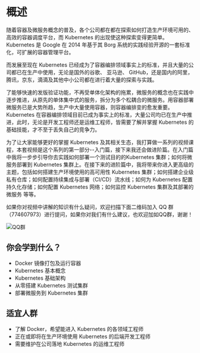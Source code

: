 # 概述

随着容器及微服务概念的普及，各个公司都在都在探索如何打造生产环境可用的、高效的容器调度平台，而 Kubernetes 的出现使这种探索变得更简单。Kubernetes 是 Google 在 2014 年基于其 Borg 系统的实践经验开源的一套标准化，可扩展的容器管理平台。

而发展至现在 Kubernetes 已经成为了容器编排领域事实上的标准，并且大量的公司都已在生产中使用，无论是国外的谷歌、 亚马逊、 GitHub，还是国内的阿里，腾讯，京东，滴滴及其他中小公司都在进行着大量的探索与实践。

了能够快速的发版验证功能，不再受单体化架构的拖累，微服务的概念也在实践中逐步推进，从原先的单体集中式的服务，拆分为多个松耦合的微服务。用容器部署微服务已是大势所趋，生产中大量使用容器，则容器编排变的愈发重要。Kubernetes 在容器编排领域目前已成为事实上的标准，大量公司均已在生产中推进，此时，无论是开发工程师还是运维工程师，皆需要了解并掌握 Kubernetes 的基础技能，才不至于丢失自己的竞争力。

为了让大家能够更好的掌握 Kubernetes 及其相关生态，我打算做一系列的视频课程，本套视频是这个系列的第一部分--入门篇，接下来我还会做进阶篇。在入门篇中我将一步步引导你去实践如何部署一个测试目的的Kubernetes 集群；如何将微服务部署到 Kubernetes 集群上。在接下来的进阶篇中，我将带来你进入更高级的主题，包括如何搭建生产环境使用的高可用性 Kubernetes 集群；如何搭建企业级私有仓库；如何配置持续集成与部署（CI/CD）流水线；如何为 Kubernetes 配置持久化存储；如何配置 Kubernetes 网络；如何监控 Kubernetes 集群及其部署的微服务 等等。

如果你对视频中讲解的知识有什么疑问，欢迎扫描下面二维码加入 QQ 群（774607973）进行提问，如果你对我们有什么建议，也欢迎加如QQ群，谢谢！

![QQ群](https://github.com/findsec-cn/k100/raw/master/docs/qq.jpg)

## 你会学到什么？

- Docker 镜像打包及运行容器
- Kubernetes 基本概念
- Kubernetes 基础架构
- 从零搭建 Kubernetes 测试集群
- 部署微服务到 Kubernetes 集群

## 适宜人群

- 了解 Docker，希望能进入 Kubernetes 的各领域工程师
- 正在或即将在生产环境使用 Kubernetes 的后端开发工程师
- 需要维护在公司落地 Kubernetes 的运维工程师
